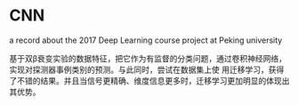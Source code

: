 # CNN
a record about the 2017 Deep Learning course project at Peking university


基于双β衰变实验的数据特征，把它作为有监督的分类问题，通过卷积神经网络，实现对探测器事例类别的预测。与此同时，尝试在数据集上使
用迁移学习，获得了不错的结果。并且当信号更精确、维度信息更多时，迁移学习更加明显的体现出其优势。
